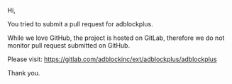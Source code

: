 Hi,

You tried to submit a pull request for adblockplus.

While we love GitHub, the project is hosted on GitLab, therefore we do
not monitor pull request submitted on GitHub.

Please visit: https://gitlab.com/adblockinc/ext/adblockplus/adblockplus

Thank you.

